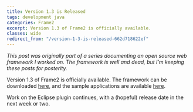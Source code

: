 ```yaml
---
title: Version 1.3 is Released
tags: development java
categories: Frame2
excerpt: Version 1.3 of Frame2 is officially available.
classes: wide
redirect_from: "/version-1-3-is-released-662d718622ef"
---
```


_This post was originally part of a series documenting an open source web framework I worked on. The framework is well and dead, but I’m keeping these posts for posterity._

Version 1.3 of Frame2 is officially available. The framework can be downloaded [here](https://github.com/iamthechad/frame2), and the sample applications are available [here](https://github.com/iamthechad/frame2/tree/master/Frame2/samples).

Work on the Eclipse plugin continues, with a (hopeful) release date in the next week or two.
